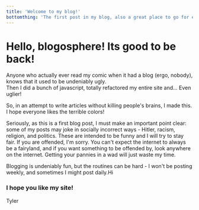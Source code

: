 ```yaml
---
title: 'Welcome to my blog!'
bottomthing: 'The first post in my blog, also a great place to go for extra information'
---
```

# Hello, blogosphere! Its good to be back!  
Anyone who actually ever read my comic when it had a blog (ergo, nobody), knows that it used to be undeniably ugly.  
Then I did a bunch of javascript, totally refactored my entire site and... Even uglier!

So, in an attempt to write articles without killing people's brains, I made this. I hope everyone likes the terrible colors!

Seriously, as this is a first blog post, I must make an important point clear:
some of my posts may joke in socially incorrect ways - Hitler, racism, religion, and politics. These are intended to be funny and I will try to stay fair. If you are offended, I'm sorry. You can't expect the internet to always be a fairyland, and if you want something to be offended by, look anywhere on the internet. Getting your pannies in a wad will just waste my time.


Blogging is undeniably fun, but the routines can be hard - I won't be posting weekly, and sometimes I might post daily.<collapsible-footnote>Hi</collapsible-footnote>  


### I hope you like my site!

Tyler
